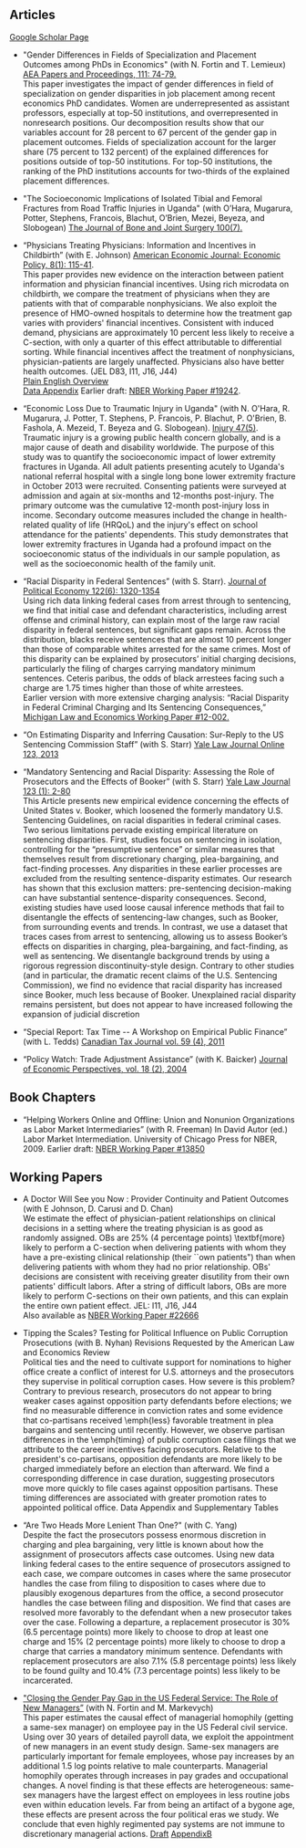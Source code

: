 ## Articles

[Google Scholar Page](https://scholar.google.ca/citations?user=te3HTlYAAAAJ&hl=en)

- "Gender Differences in Fields of Specialization and Placement Outcomes among PhDs in Economics" (with N. Fortin and T. Lemieux) [AEA Papers and Proceedings, 111: 74-79.](https://www.aeaweb.org/articles?id=10.1257/pandp.20211028)\
This paper investigates the impact of gender differences in field of specialization on gender disparities in job placement among recent economics PhD candidates. Women are underrepresented as assistant professors, especially at top-50 institutions, and overrepresented in nonresearch positions. Our decomposition results show that our variables account for 28 percent to 67 percent of the gender gap in placement outcomes. Fields of specialization account for the larger share (75 percent to 132 percent) of the explained differences for positions outside of top-50 institutions. For top-50 institutions, the ranking of the PhD institutions accounts for two-thirds of the explained placement differences.

- "The Socioeconomic Implications of Isolated Tibial and Femoral Fractures from Road Traffic Injuries in Uganda" (with O’Hara, Mugarura, Potter, Stephens, Francois, Blachut,  O’Brien, Mezei, Beyeza, and Slobogean) [The Journal of Bone and Joint Surgery 100(7).](https://journals.lww.com/jbjsjournal/Abstract/2018/04040/The_Socioeconomic_Implications_of_Isolated_Tibial.13.aspx)

- “Physicians Treating Physicians: Information and Incentives in Childbirth” (with E. Johnson)
[American Economic Journal: Economic Policy, 8(1): 115-41](https://www.aeaweb.org/articles?id=10.1257/pol.20140160).\
This paper provides new evidence on the interaction between patient information and physician financial incentives. Using rich microdata on childbirth, we compare the treatment of physicians when they are patients with that of comparable nonphysicians. We also exploit the presence of HMO-owned hospitals to determine how the treatment gap varies with providers' financial incentives. Consistent with induced demand, physicians are approximately 10 percent less likely to receive a C-section, with only a quarter of this effect attributable to differential sorting. While financial incentives affect the treatment of nonphysicians, physician-patients are largely unaffected. Physicians also have better health outcomes. (JEL D83, I11, J16, J44) \
[Plain English Overview](https://www.aeaweb.org/research/why-do-mothers-with-MDs-fewer-csections.php) \
[Data Appendix](https://www.aeaweb.org/aej/pol/app/0801/2014-0160_app.pdf) Earlier draft: [NBER Working Paper #19242](http://www.nber.org/papers/w19242).

- “Economic Loss Due to Traumatic Injury in Uganda" (with N. O'Hara, R. Mugarura, J. Potter, T. Stephens, P. Francois, P. Blachut, P. O'Brien, B. Fashola, A. Mezeid, T. Beyeza and G. Slobogean).
[Injury 47(5)](http://dx.doi.org/10.1016/j.injury.2015.11.047).\
Traumatic injury is a growing public health concern globally, and is a major cause of death and disability worldwide. The purpose of this study was to quantify the socioeconomic impact of lower extremity fractures in Uganda.  All adult patients presenting acutely to Uganda's national referral hospital with a single long bone lower extremity fracture in October 2013 were recruited. Consenting patients were surveyed at admission and again at six-months and 12-months post-injury. The primary outcome was the cumulative 12-month post-injury loss in income. Secondary outcome measures included the change in health-related quality of life (HRQoL) and the injury's effect on school attendance for the patients' dependents. This study demonstrates that lower extremity fractures in Uganda had a profound impact on the socioeconomic status of the individuals in our sample population, as well as the socioeconomic health of the family unit.

- “Racial Disparity in Federal Sentences” (with S. Starr).
[Journal of Political Economy 122(6): 1320-1354](http://www.jstor.org/stable/10.1086/677255) \
Using rich data linking federal cases from arrest through to sentencing, we find that initial case and defendant characteristics, including arrest
offense and criminal history, can explain most of the large raw racial disparity in federal sentences, but significant gaps remain. Across the
distribution, blacks receive sentences that are almost 10 percent longer than those of comparable whites arrested for the same crimes. Most of this disparity can be explained by prosecutors’ initial charging decisions, particularly the filing of charges carrying mandatory minimum sentences. Ceteris paribus, the odds of black arrestees facing such a charge are 1.75 times higher than those of white arrestees. \
Earlier version with more extensive charging analysis: “Racial Disparity in Federal Criminal Charging and Its Sentencing Consequences,”  [Michigan Law and Economics Working Paper #12-002.](http://dx.doi.org/10.2139/ssrn.1985377)

- “On Estimating Disparity and Inferring Causation: Sur-Reply to the US Sentencing Commission Staff” (with S. Starr)
[Yale Law Journal Online 123, 2013](http://www.yalelawjournal.org/forum/on-estimating-disparity-and-inferring-causation)
 
- “Mandatory Sentencing and Racial Disparity: Assessing the Role of Prosecutors and the Effects of Booker” (with S. Starr)
[Yale Law Journal 123 (1): 2-80](http://www.yalelawjournal.org/article/mandatory-sentencing-and-racial-disparity-assessing-the-role-of-prosecutors-and-the-effects-of-booker) \
This Article presents new empirical evidence concerning the effects of United States v. Booker, which loosened the formerly mandatory U.S. Sentencing Guidelines, on racial disparities in federal criminal cases. Two serious limitations pervade existing empirical literature on sentencing disparities. First, studies focus on sentencing in isolation, controlling for the “presumptive sentence” or similar measures that themselves result from discretionary charging, plea-bargaining, and fact-finding processes. Any disparities in these earlier processes are excluded from the resulting sentence-disparity estimates. Our research has shown that this exclusion matters: pre-sentencing decision-making can have substantial sentence-disparity consequences. Second, existing studies have used loose causal inference methods that fail to disentangle the effects of sentencing-law changes, such as Booker, from surrounding events and trends. In contrast, we use a dataset that traces cases from arrest to sentencing, allowing us to assess Booker’s effects on disparities in charging, plea-bargaining, and fact-finding, as well as sentencing. We disentangle background trends by using a rigorous regression discontinuity-style design. Contrary to other studies (and in particular, the dramatic recent claims of the U.S. Sentencing Commission), we find no evidence that racial disparity has increased since Booker, much less because of Booker. Unexplained racial disparity remains persistent, but does not appear to have increased following the expansion of judicial discretion

- “Special Report: Tax Time -- A Workshop on Empirical Public Finance” (with L. Tedds)
[Canadian Tax Journal vol. 59 (4), 2011](https://www.aeaweb.org/articles.php?doi=10.1257/0895330041371196)

- “Policy Watch: Trade Adjustment Assistance” (with K. Baicker)
[Journal of Economic Perspectives, vol. 18 (2), 2004](https://www.aeaweb.org/articles.php?doi=10.1257/0895330041371196)


## Book Chapters
- “Helping Workers Online and Offline: Union and Nonunion Organizations as Labor Market Intermediaries” (with R. Freeman)
In David Autor (ed.) Labor Market Intermediation. University of Chicago Press for NBER, 2009.
Earlier draft: [NBER Working Paper #13850](http://www.nber.org/papers/w13850)

## Working Papers

- A Doctor Will See you Now : Provider Continuity and Patient Outcomes
(with E Johnson, D. Carusi and D. Chan) \
We estimate the effect of physician-patient relationships on clinical decisions in a setting where the treating physician is as good as randomly assigned. OBs are 25% (4 percentage points) \textbf{more} likely to perform a C-section when delivering patients with whom they have a pre-existing clinical relationship (their ``own patients") than when delivering patients with whom they had no prior relationship. OBs' decisions are consistent with receiving greater disutility from their own patients' difficult labors. After a string of difficult labors, OBs are more likely to perform C-sections on their own patients, and this can explain the entire own patient effect. JEL: I11, J16, J44 \
Also available as [NBER Working Paper #22666](http://www.nber.org/papers/w22666) 

- Tipping the Scales? Testing for Political Influence on Public Corruption Prosecutions
(with B. Nyhan)
Revisions Requested by the American Law and Economics Review \
Political ties and the need to cultivate support for nominations to higher office create a conflict of interest for U.S. attorneys and the prosecutors they supervise in political corruption cases. How severe is this problem? Contrary to previous research, prosecutors do not appear to bring weaker cases against opposition party defendants before elections; we find no measurable difference in conviction rates and some evidence that co-partisans received \emph{less} favorable treatment in plea bargains and sentencing until recently. However, we observe partisan differences in the \emph{timing} of public corruption case filings that we attribute to the career incentives facing prosecutors. Relative to the president's co-partisans, opposition defendants are more likely to be charged immediately before an election than afterward. We find a corresponding difference in case duration, suggesting prosecutors move more quickly to file cases against opposition partisans. These timing differences are associated with greater promotion rates to appointed political office.
Data Appendix and Supplementary Tables

- “Are Two Heads More Lenient Than One?"
(with C. Yang) \
Despite the fact the prosecutors possess enormous discretion in charging and plea bargaining, very little is known about how the assignment of prosecutors affects case outcomes. Using new data linking federal cases to the entire sequence of prosecutors assigned to each case, we compare outcomes in cases where the same prosecutor handles the case from filing to disposition to cases where due to plausibly exogenous departures from the office, a second prosecutor handles the case between filing and disposition. We find that cases are resolved more favorably to the defendant when a new prosecutor takes over the case. Following a departure, a replacement prosecutor is 30% (6.5 percentage points) more likely to choose to drop at least one charge and 15% (2 percentage points) more likely to choose to drop a charge that carries a mandatory minimum sentence. Defendants with replacement prosecutors are also 7.1% (5.8 percentage points) less likely to be found guilty and 10.4% (7.3 percentage points) less likely to be incarcerated.

- ["Closing the Gender Pay Gap in the US Federal Service: The Role of New Managers”](https://maritrehavi.github.io/FortinMarkevychRehavi.pdf)
(with N. Fortin and M. Markevych) \
This paper estimates the causal effect of managerial homophily (getting a same-sex manager) on employee pay in the US Federal civil service. Using over 30 years of detailed payroll data, we exploit the appointment of new managers in an event study design. Same-sex managers are particularly important for female employees, whose pay increases by an additional 1.5 log points relative to male counterparts. Managerial homophily operates through increases in pay grades and occupational changes.   A novel finding is that these effects are heterogeneous: same-sex managers have the largest effect on employees in less routine jobs even within education levels.   Far from being an artifact of a bygone age, these effects are present across the four political eras we study.    We conclude that even highly regimented pay systems are not immune to discretionary managerial actions.   [Draft](https://maritrehavi.github.io/FortinMarkevychRehavi.pdf) [AppendixB](https://maritrehavi.github.io/FMRappendixB.pdf) 

